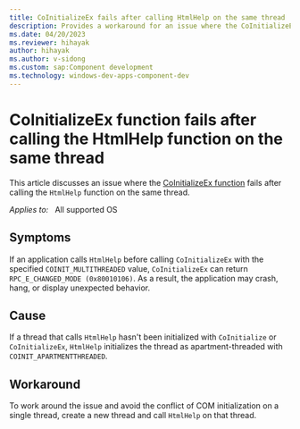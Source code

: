 ```yaml
---
title: CoInitializeEx fails after calling HtmlHelp on the same thread
description: Provides a workaround for an issue where the CoInitializeEx function fails after calling the HtmlHelp function on the same thread.
ms.date: 04/20/2023
ms.reviewer: hihayak
author: hihayak
ms.author: v-sidong
ms.custom: sap:Component development
ms.technology: windows-dev-apps-component-dev
---
```

# CoInitializeEx function fails after calling the HtmlHelp function on the same thread

This article discusses an issue where the [CoInitializeEx function](/windows/win32/api/combaseapi/nf-combaseapi-coinitializeex) fails after calling the `HtmlHelp` function on the same thread.

_Applies to:_ &nbsp; All supported OS

## Symptoms

If an application calls `HtmlHelp` before calling `CoInitializeEx` with the specified `COINIT_MULTITHREADED` value, `CoInitializeEx` can return `RPC_E_CHANGED_MODE (0x80010106)`. As a result, the application may crash, hang, or display unexpected behavior.

## Cause

If a thread that calls `HtmlHelp` hasn't been initialized with `CoInitialize` or `CoInitializeEx`, `HtmlHelp` initializes the thread as apartment-threaded with `COINIT_APARTMENTTHREADED`.

## Workaround

To work around the issue and avoid the conflict of COM initialization on a single thread, create a new thread and call `HtmlHelp` on that thread.
